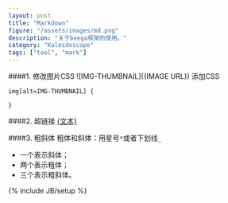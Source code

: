 ```yaml
---
layout: post
title: "Markdown"
figure: "/assets/images/md.png"
description: "关于beego框架的使用。"
category: "Kaleidoscope"
tags: ["tool", "mark"]
---
```


####1. 修改图片CSS
    ![IMG-THUMBNAIL]({IMAGE URL})
添加CSS

    img[alt=IMG-THUMBNAIL] {
       
    }

####2. 超链接
    [{文本}]({超链接地址})

####3. 粗斜体
粗体和斜体：用星号`*`或者下划线`_`

+ 一个表示斜体；
+ 两个表示粗体；
+ 三个表示粗斜体。


{% include JB/setup %}